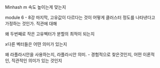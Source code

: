Minhash m 속도 높이는게 맞는지

module 6 - 8강 마지막, 고유값이 다르다는 것이 어떻게 클러스터 정도를 나타낸다고 가정하는 것인가. 직관에 대해



왜 두번째로 작은 고유벡터가 분할의 최적이 되는지

x다른 벡터들은 어떤 의미가 있는지

왜 라플라시안을 사용하는지, 라플라시안 의미. - 경험적으로 찾은것인지, 어떤 이론적인, 직관적인 의미가 있는 것인지

